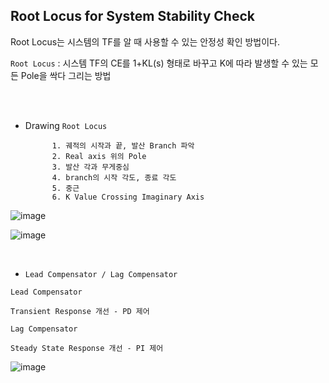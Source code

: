 ## Root Locus for System Stability Check

Root Locus는 시스템의 TF를 알 때 사용할 수 있는 안정성 확인 방법이다.

`Root Locus` : 시스템 TF의 CE를 1+KL(s) 형태로 바꾸고 K에 따라 발생할 수 있는 모든 Pole을 싹다 그리는 방법

<br>

<br>

- Drawing `Root Locus`

            1. 궤적의 시작과 끝, 발산 Branch 파악
            2. Real axis 위의 Pole
            3. 발산 각과 무게중심
            4. branch의 시작 각도, 종료 각도
            5. 중근 
            6. K Value Crossing Imaginary Axis 

![image](https://user-images.githubusercontent.com/59076451/133105563-8604a0ea-ef3d-414a-96d2-710b3663fc51.png)

![image](https://user-images.githubusercontent.com/59076451/133106019-d54c560d-cae4-4efb-985a-658f85e15adf.png)

<br>

- `Lead Compensator / Lag Compensator`

`Lead Compensator` 

    Transient Response 개선 - PD 제어

`Lag Compensator`

    Steady State Response 개선 - PI 제어
    
![image](https://user-images.githubusercontent.com/59076451/133106238-16834788-02db-483a-9ab6-41bad428ee3e.png)
    


